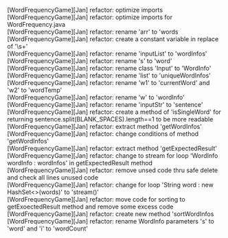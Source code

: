 [WordFrequencyGame][Jan] refactor: optimize imports  
[WordFrequencyGame][Jan] refactor: optimize imports for WordFrequency.java  
[WordFrequencyGame][Jan] refactor: rename 'arr' to 'words  
[WordFrequencyGame][Jan] refactor: create a constant variable in replace of '\\s+'  
[WordFrequencyGame][Jan] refactor: rename 'inputList' to 'wordInfos'  
[WordFrequencyGame][Jan] refactor: rename 's' to 'word'  
[WordFrequencyGame][Jan] refactor: rename class 'Input' to 'WordInfo'  
[WordFrequencyGame][Jan] refactor: rename 'list' to 'uniqueWordInfos'  
[WordFrequencyGame][Jan] refactor: rename 'w1' to 'currentWord' and 'w2' to 'wordTemp'  
[WordFrequencyGame][Jan] refactor: rename 'w' to 'wordInfo'  
[WordFrequencyGame][Jan] refactor: rename 'inputStr' to 'sentence'  
[WordFrequencyGame][Jan] refactor: create a method of 'isSingleWord' for returning sentence.split(BLANK_SPACES).length==1 to be more readable  
[WordFrequencyGame][Jan] refactor: extract method 'getWordInfos'  
[WordFrequencyGame][Jan] refactor: change conditions of method 'getWordInfos'  
[WordFrequencyGame][Jan] refactor: extract method 'getExpectedResult'  
[WordFrequencyGame][Jan] refactor: change to stream for loop 'WordInfo wordInfo : wordInfos' in getExpectedResult method  
[WordFrequencyGame][Jan] refactor: remove unsed code thru safe delete and check all lines unused code  
[WordFrequencyGame][Jan] refactor: change for loop 'String word : new HashSet<>(words)' to 'stream()'  
[WordFrequencyGame][Jan] refactor: move code for sorting to getExoectedResult method and remove some excess code
[WordFrequencyGame][Jan] refactor: create new method 'sortWordInfos
[WordFrequencyGame][Jan] refactor: rename WordInfo parameters 's' to 'word' and 'i' to 'wordCount'